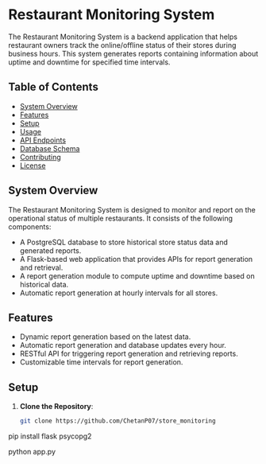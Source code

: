 # Restaurant Monitoring System

The Restaurant Monitoring System is a backend application that helps restaurant owners track the online/offline status of their stores during business hours. This system generates reports containing information about uptime and downtime for specified time intervals.

## Table of Contents
- [System Overview](#system-overview)
- [Features](#features)
- [Setup](#setup)
- [Usage](#usage)
- [API Endpoints](#api-endpoints)
- [Database Schema](#database-schema)
- [Contributing](#contributing)
- [License](#license)

## System Overview

The Restaurant Monitoring System is designed to monitor and report on the operational status of multiple restaurants. It consists of the following components:

- A PostgreSQL database to store historical store status data and generated reports.
- A Flask-based web application that provides APIs for report generation and retrieval.
- A report generation module to compute uptime and downtime based on historical data.
- Automatic report generation at hourly intervals for all stores.

## Features

- Dynamic report generation based on the latest data.
- Automatic report generation and database updates every hour.
- RESTful API for triggering report generation and retrieving reports.
- Customizable time intervals for report generation.

## Setup

1. **Clone the Repository**:

   ```sh
   git clone https://github.com/ChetanP07/store_monitoring

pip install flask psycopg2

python app.py
